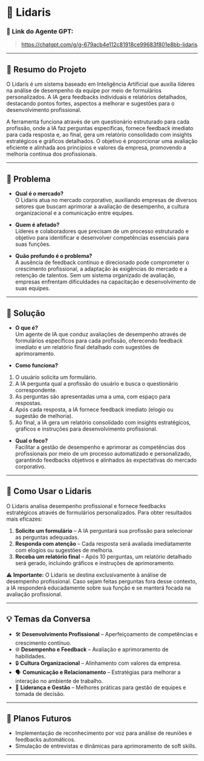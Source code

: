 # **🚀 Lidaris**

### **🔗 Link do Agente GPT:**  
> https://chatgpt.com/g/g-679acb4e112c81918ce99683f801e8bb-lidaris

---

## **📄 Resumo do Projeto**  

O Lidaris é um sistema baseado em Inteligência Artificial que auxilia líderes na análise de desempenho da equipe por meio de formulários personalizados. A IA gera feedbacks individuais e relatórios detalhados, destacando pontos fortes, aspectos a melhorar e sugestões para o desenvolvimento profissional.

A ferramenta funciona através de um questionário estruturado para cada profissão, onde a IA faz perguntas específicas, fornece feedback imediato para cada resposta e, ao final, gera um relatório consolidado com insights estratégicos e gráficos detalhados. O objetivo é proporcionar uma avaliação eficiente e alinhada aos princípios e valores da empresa, promovendo a melhoria contínua dos profissionais.

---

## **📌 Problema**  

- **Qual é o mercado?**  
O Lidaris atua no mercado corporativo, auxiliando empresas de diversos setores que buscam aprimorar a avaliação de desempenho, a cultura organizacional e a comunicação entre equipes.  

- **Quem é afetado?**  
Líderes e colaboradores que precisam de um processo estruturado e objetivo para identificar e desenvolver competências essenciais para suas funções.  

- **Quão profundo é o problema?**  
A ausência de feedback contínuo e direcionado pode comprometer o crescimento profissional, a adaptação às exigências do mercado e a retenção de talentos. Sem um sistema organizado de avaliação, empresas enfrentam dificuldades na capacitação e desenvolvimento de suas equipes.

---

## **🚀 Solução**  

- **O que é?**  
Um agente de IA que conduz avaliações de desempenho através de formulários específicos para cada profissão, oferecendo feedback imediato e um relatório final detalhado com sugestões de aprimoramento.  

- **Como funciona?**  
1. O usuário solicita um formulário.  
2. A IA pergunta qual a profissão do usuário e busca o questionário correspondente.  
3. As perguntas são apresentadas uma a uma, com espaço para respostas.  
4. Após cada resposta, a IA fornece feedback imediato (elogio ou sugestão de melhoria).  
5. Ao final, a IA gera um relatório consolidado com insights estratégicos, gráficos e instruções para desenvolvimento profissional.  

- **Qual o foco?**  
Facilitar a gestão de desempenho e aprimorar as competências dos profissionais por meio de um processo automatizado e personalizado, garantindo feedbacks objetivos e alinhados às expectativas do mercado corporativo.

---

## **🤖 Como Usar o Lidaris**  

O Lidaris analisa desempenho profissional e fornece feedbacks estratégicos através de formulários personalizados. Para obter resultados mais eficazes:

1. **Solicite um formulário** – A IA perguntará sua profissão para selecionar as perguntas adequadas.  
2. **Responda com atenção** – Cada resposta será avaliada imediatamente com elogios ou sugestões de melhoria.  
3. **Receba um relatório final** – Após 10 perguntas, um relatório detalhado será gerado, incluindo gráficos e instruções de aprimoramento.  

⚠️ **Importante:** O Lidaris se destina exclusivamente à análise de desempenho profissional. Caso sejam feitas perguntas fora desse contexto, a IA responderá educadamente sobre sua função e se manterá focada na avaliação profissional.  

---

## **💡 Temas da Conversa**   

- 🛠️ **Desenvolvimento Profissional** – Aperfeiçoamento de competências e crescimento contínuo.  
- 🌐 **Desempenho e Feedback** – Avaliação e aprimoramento de habilidades.  
- 🔒 **Cultura Organizacional** – Alinhamento com valores da empresa.  
- 🗣️ **Comunicação e Relacionamento** – Estratégias para melhorar a interação no ambiente de trabalho.  
- 🎯 **Liderança e Gestão** – Melhores práticas para gestão de equipes e tomada de decisão.  

---

## **🚀 Planos Futuros**
- Implementação de reconhecimento por voz para análise de reuniões e feedbacks automáticos.  
- Simulação de entrevistas e dinâmicas para aprimoramento de soft skills.  

---

